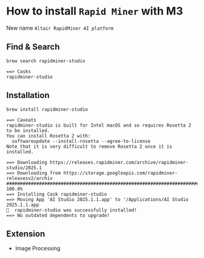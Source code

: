 # How to install `Rapid Miner` with M3

New name `Altair RapidMiner AI platform`

## Find & Search
```
brew search rapidminer-studio
```
```
==> Casks
rapidminer-studio
```

## Installation
```
brew install rapidminer-studio
```
```
==> Caveats
rapidminer-studio is built for Intel macOS and so requires Rosetta 2 to be installed.
You can install Rosetta 2 with:
  softwareupdate --install-rosetta --agree-to-license
Note that it is very difficult to remove Rosetta 2 once it is installed.

==> Downloading https://releases.rapidminer.com/archive/rapidminer-studio/2025.1
==> Downloading from https://storage.googleapis.com/rapidminer-releasesv2/archiv
######################################################################### 100.0%
==> Installing Cask rapidminer-studio
==> Moving App 'AI Studio 2025.1.1.app' to '/Applications/AI Studio 2025.1.1.app
🍺  rapidminer-studio was successfully installed!
==> No outdated dependents to upgrade!
```

## Extension
- Image Processing
